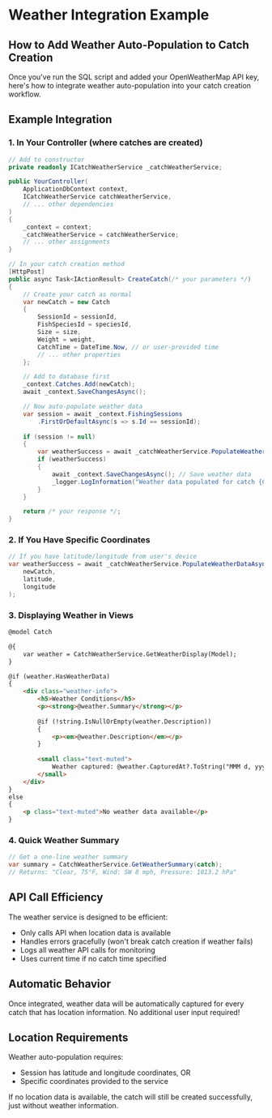 # Weather Integration Example

## How to Add Weather Auto-Population to Catch Creation

Once you've run the SQL script and added your OpenWeatherMap API key, here's how to integrate weather auto-population into your catch creation workflow.

## Example Integration

### 1. In Your Controller (where catches are created)

```csharp
// Add to constructor
private readonly ICatchWeatherService _catchWeatherService;

public YourController(
    ApplicationDbContext context,
    ICatchWeatherService catchWeatherService,
    // ... other dependencies
)
{
    _context = context;
    _catchWeatherService = catchWeatherService;
    // ... other assignments
}

// In your catch creation method
[HttpPost]
public async Task<IActionResult> CreateCatch(/* your parameters */)
{
    // Create your catch as normal
    var newCatch = new Catch
    {
        SessionId = sessionId,
        FishSpeciesId = speciesId,
        Size = size,
        Weight = weight,
        CatchTime = DateTime.Now, // or user-provided time
        // ... other properties
    };

    // Add to database first
    _context.Catches.Add(newCatch);
    await _context.SaveChangesAsync();

    // Now auto-populate weather data
    var session = await _context.FishingSessions
        .FirstOrDefaultAsync(s => s.Id == sessionId);
    
    if (session != null)
    {
        var weatherSuccess = await _catchWeatherService.PopulateWeatherDataAsync(newCatch, session);
        if (weatherSuccess)
        {
            await _context.SaveChangesAsync(); // Save weather data
            _logger.LogInformation("Weather data populated for catch {CatchId}", newCatch.Id);
        }
    }

    return /* your response */;
}
```

### 2. If You Have Specific Coordinates

```csharp
// If you have latitude/longitude from user's device
var weatherSuccess = await _catchWeatherService.PopulateWeatherDataAsync(
    newCatch, 
    latitude, 
    longitude
);
```

### 3. Displaying Weather in Views

```html
@model Catch

@{
    var weather = CatchWeatherService.GetWeatherDisplay(Model);
}

@if (weather.HasWeatherData)
{
    <div class="weather-info">
        <h5>Weather Conditions</h5>
        <p><strong>@weather.Summary</strong></p>
        
        @if (!string.IsNullOrEmpty(weather.Description))
        {
            <p><em>@weather.Description</em></p>
        }
        
        <small class="text-muted">
            Weather captured: @weather.CapturedAt?.ToString("MMM d, yyyy h:mm tt")
        </small>
    </div>
}
else
{
    <p class="text-muted">No weather data available</p>
}
```

### 4. Quick Weather Summary

```csharp
// Get a one-line weather summary
var summary = CatchWeatherService.GetWeatherSummary(catch);
// Returns: "Clear, 75°F, Wind: SW 8 mph, Pressure: 1013.2 hPa"
```

## API Call Efficiency

The weather service is designed to be efficient:
- Only calls API when location data is available
- Handles errors gracefully (won't break catch creation if weather fails)
- Logs all weather API calls for monitoring
- Uses current time if no catch time specified

## Automatic Behavior

Once integrated, weather data will be automatically captured for every catch that has location information. No additional user input required!

## Location Requirements

Weather auto-population requires:
- Session has latitude and longitude coordinates, OR
- Specific coordinates provided to the service

If no location data is available, the catch will still be created successfully, just without weather information.